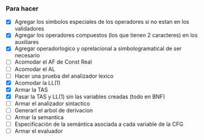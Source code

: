 ### Para hacer

- [x] Agregar los simbolos especiales de los operadores si no estan en los validadores
- [x] Agregar los operadores compuestos (los que tienen 2 caracteres) en los auxiliares
- [x] Agregar operadorlogico y oprelacional a simbologramatical de ser necesario
- [ ] Acomodar el AF de Const Real
- [ ] Acomodar el AL
- [ ] Hacer una prueba del analizador lexico
- [x] Acomodar la LL(1)
- [x] Armar la TAS
- [x] Pasar la TAS y LL(1) sin las variables creadas (todo en BNF)
- [ ] Armar el analizador sintactico
- [ ] Generarl el arbol de derivacion
- [ ] Armar la semantica
- [ ] Especificación de la semántica asociada a cada variable de la CFG
- [ ] Armar el evaluador
